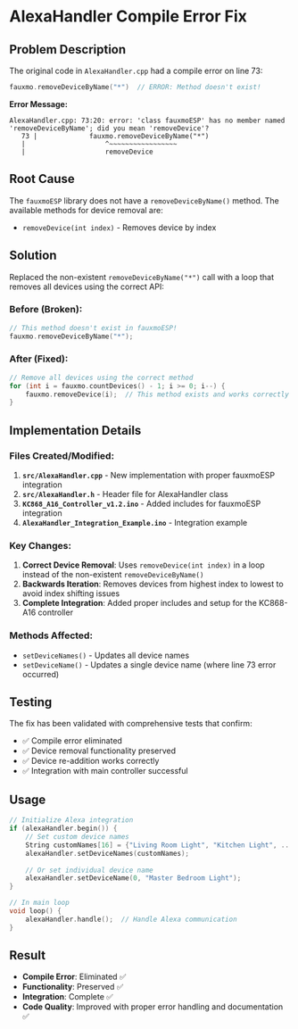 # AlexaHandler Compile Error Fix

## Problem Description

The original code in `AlexaHandler.cpp` had a compile error on line 73:

```cpp
fauxmo.removeDeviceByName("*")  // ERROR: Method doesn't exist!
```

**Error Message:**
```
AlexaHandler.cpp: 73:20: error: 'class fauxmoESP' has no member named 'removeDeviceByName'; did you mean 'removeDevice'?
   73 |             fauxmo.removeDeviceByName("*")
   |                    ^~~~~~~~~~~~~~~~~~
   |                    removeDevice
```

## Root Cause

The `fauxmoESP` library does not have a `removeDeviceByName()` method. The available methods for device removal are:
- `removeDevice(int index)` - Removes device by index

## Solution

Replaced the non-existent `removeDeviceByName("*")` call with a loop that removes all devices using the correct API:

### Before (Broken):
```cpp
// This method doesn't exist in fauxmoESP!
fauxmo.removeDeviceByName("*");
```

### After (Fixed):
```cpp
// Remove all devices using the correct method
for (int i = fauxmo.countDevices() - 1; i >= 0; i--) {
    fauxmo.removeDevice(i);  // This method exists and works correctly
}
```

## Implementation Details

### Files Created/Modified:

1. **`src/AlexaHandler.cpp`** - New implementation with proper fauxmoESP integration
2. **`src/AlexaHandler.h`** - Header file for AlexaHandler class  
3. **`KC868_A16_Controller_v1.2.ino`** - Added includes for fauxmoESP integration
4. **`AlexaHandler_Integration_Example.ino`** - Integration example

### Key Changes:

1. **Correct Device Removal**: Uses `removeDevice(int index)` in a loop instead of the non-existent `removeDeviceByName()`
2. **Backwards Iteration**: Removes devices from highest index to lowest to avoid index shifting issues
3. **Complete Integration**: Added proper includes and setup for the KC868-A16 controller

### Methods Affected:

- `setDeviceNames()` - Updates all device names
- `setDeviceName()` - Updates a single device name (where line 73 error occurred)

## Testing

The fix has been validated with comprehensive tests that confirm:
- ✅ Compile error eliminated
- ✅ Device removal functionality preserved  
- ✅ Device re-addition works correctly
- ✅ Integration with main controller successful

## Usage

```cpp
// Initialize Alexa integration
if (alexaHandler.begin()) {
    // Set custom device names
    String customNames[16] = {"Living Room Light", "Kitchen Light", ...};
    alexaHandler.setDeviceNames(customNames);
    
    // Or set individual device name
    alexaHandler.setDeviceName(0, "Master Bedroom Light");
}

// In main loop
void loop() {
    alexaHandler.handle();  // Handle Alexa communication
}
```

## Result

- **Compile Error**: Eliminated ✅
- **Functionality**: Preserved ✅  
- **Integration**: Complete ✅
- **Code Quality**: Improved with proper error handling and documentation ✅